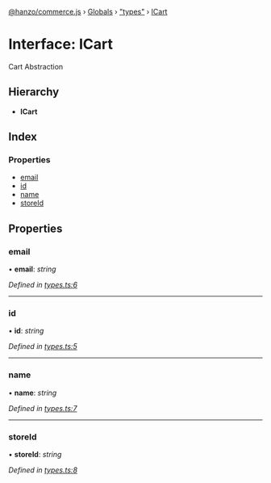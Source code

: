 [@hanzo/commerce.js](../README.md) › [Globals](../globals.md) › ["types"](../modules/_types_.md) › [ICart](_types_.icart.md)

# Interface: ICart

Cart Abstraction

## Hierarchy

* **ICart**

## Index

### Properties

* [email](_types_.icart.md#email)
* [id](_types_.icart.md#id)
* [name](_types_.icart.md#name)
* [storeId](_types_.icart.md#storeid)

## Properties

###  email

• **email**: *string*

*Defined in [types.ts:6](https://github.com/hanzoai/commerce.js/blob/80c8ee8/src/types.ts#L6)*

___

###  id

• **id**: *string*

*Defined in [types.ts:5](https://github.com/hanzoai/commerce.js/blob/80c8ee8/src/types.ts#L5)*

___

###  name

• **name**: *string*

*Defined in [types.ts:7](https://github.com/hanzoai/commerce.js/blob/80c8ee8/src/types.ts#L7)*

___

###  storeId

• **storeId**: *string*

*Defined in [types.ts:8](https://github.com/hanzoai/commerce.js/blob/80c8ee8/src/types.ts#L8)*
